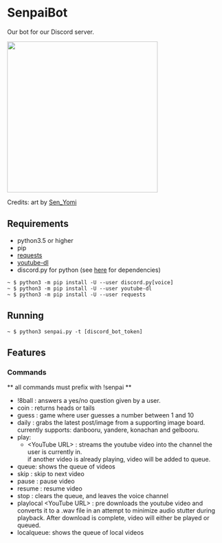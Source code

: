 # SenpaiBot

Our bot for our Discord server.

<p>
<img src="https://github.com/SnoopySnipe/SenpaiBot/blob/master/senpai_bot.png" width="350">
</p>

Credits: art by [Sen_Yomi](https://www.instagram.com/sen_yomi/?hl=en)




## Requirements
 - python3.5 or higher
 - pip
 - [requests](http://docs.python-requests.org/en/master/)
 - [youtube-dl](https://github.com/rg3/youtube-dl)
 - discord.py for python (see [here](https://github.com/Rapptz/discord.py) for dependencies)
```
~ $ python3 -m pip install -U --user discord.py[voice]
~ $ python3 -m pip install -U --user youtube-dl
~ $ python3 -m pip install -U --user requests
```

## Running
```
~ $ python3 senpai.py -t [discord_bot_token]
```

## Features

### Commands
** all commands must prefix with !senpai **
- !8ball <question> : answers a yes/no question given by a user.
- coin	: returns heads	or tails
- guess : game where user guesses a number between 1 and 10
- daily <imageboard> : grabs the latest post/image from a supporting image board.
    currently supports: danbooru, yandere, konachan and gelbooru.
- play:
   - \<YouTube URL\> : streams the youtube video into the channel the user is currently in.<br>
  if another video is already playing, video will be added to queue.
- queue: shows the queue of videos
- skip : skip to next video
- pause : pause video
- resume : resume video
- stop : clears the queue, and leaves the voice channel
- playlocal \<YouTube URL\> : pre downloads the youtube video and converts it to a .wav file in an attempt to minimize audio stutter during playback. After download is complete, video will either be played or queued.
- localqueue: shows the queue of local videos

